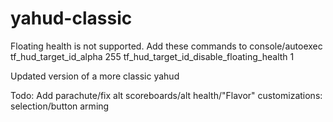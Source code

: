 yahud-classic
=============

Floating health is not supported. Add these commands to console/autoexec
tf_hud_target_id_alpha 255
tf_hud_target_id_disable_floating_health 1

Updated version of a more classic yahud

Todo: Add parachute/fix alt scoreboards/alt health/"Flavor" customizations: selection/button arming
